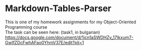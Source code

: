 # Markdown-Tables-Parser
This is one of my homework assignments for my Object-Oriented Programming course<br>
The task can be seen here: (task1, in bulgarian)<br>
https://docs.google.com/document/d/1icn1aSWDHZy_17Ikxum7-GwIfZDcFwhAFao0YhmV37E/edit?pli=1
